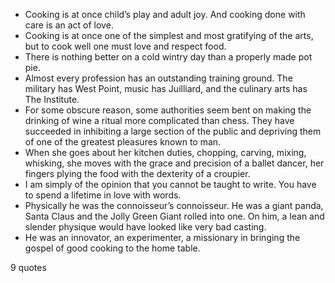  - Cooking is at once child’s play and adult joy. And cooking done with care is an act of love.
 - Cooking is at once one of the simplest and most gratifying of the arts, but to cook well one must love and respect food.
 - There is nothing better on a cold wintry day than a properly made pot pie.
 - Almost every profession has an outstanding training ground. The military has West Point, music has Juilliard, and the culinary arts has The Institute.
 - For some obscure reason, some authorities seem bent on making the drinking of wine a ritual more complicated than chess. They have succeeded in inhibiting a large section of the public and depriving them of one of the greatest pleasures known to man.
 - When she goes about her kitchen duties, chopping, carving, mixing, whisking, she moves with the grace and precision of a ballet dancer, her fingers plying the food with the dexterity of a croupier.
 - I am simply of the opinion that you cannot be taught to write. You have to spend a lifetime in love with words.
 - Physically he was the connoisseur’s connoisseur. He was a giant panda, Santa Claus and the Jolly Green Giant rolled into one. On him, a lean and slender physique would have looked like very bad casting.
 - He was an innovator, an experimenter, a missionary in bringing the gospel of good cooking to the home table.

9 quotes